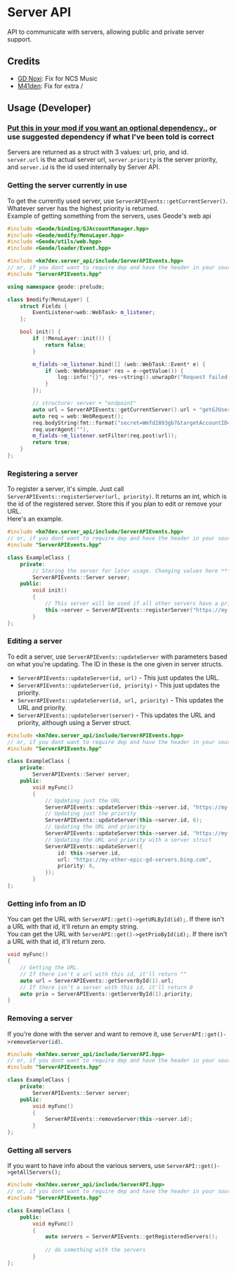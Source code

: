 # Server API
API to communicate with servers, allowing public and private server support.

## Credits
- [GD Noxi](https://www.youtube.com/channel/UCdZjMv0DCgkFQz_lklsYYJw): Fix for NCS Music
- [M41den](https://github.com/m41denx): Fix for extra /

## Usage (Developer)
### [Put this in your mod if you want an optional dependency.](https://github.com/Kingminer7/server-api/edit/main/include/ServerAPIEvents.hpp), or use suggested dependency if what I've been told is correct
Servers are returned as a struct with 3 values: url, prio, and id.<br/>
`server.url` is the actual server url, `server.priority` is the server priority, and `server.id` is the id used internally by Server API.<br/>
### Getting the server currently in use
To get the currently used server, use `ServerAPIEvents::getCurrentServer()`. Whatever server has the highest priority is returned.<br/>
Example of getting something from the servers, uses Geode's web api
```c++
#include <Geode/binding/GJAccountManager.hpp>
#include <Geode/modify/MenuLayer.hpp>
#include <Geode/utils/web.hpp>
#include <Geode/loader/Event.hpp>

#include <km7dev.server_api/include/ServerAPIEvents.hpp>
// or, if you dont want to require dep and have the header in your source
#include "ServerAPIEvents.hpp"

using namespace geode::prelude;

class $modify(MenuLayer) {
    struct Fields {
        EventListener<web::WebTask> m_listener;
    };

    bool init() {
        if (!MenuLayer::init()) {
            return false;
        }

        m_fields->m_listener.bind([] (web::WebTask::Event* e) {
            if (web::WebResponse* res = e->getValue()) {
                log::info("{}", res->string().unwrapOr("Request failed."));
            }
        });

        // structure: server + "endpoint"
        auto url = ServerAPIEvents::getCurrentServer().url + "getGJUserInfo20.php";
        auto req = web::WebRequest();
        req.bodyString(fmt::format("secret=Wmfd2893gb7&targetAccountID={}", GJAccountManager::get()->m_accountID));
        req.userAgent(""),
        m_fields->m_listener.setFilter(req.post(url));
        return true;
    }
};
```
### Registering a server
To register a server, it's simple. Just call `ServerAPIEvents::registerServer(url, priority)`. It returns an int, which is the id of the registered server. Store this if you plan to edit or remove your URL.</br>
Here's an example.
```c++
#include <km7dev.server_api/include/ServerAPIEvents.hpp>
// or, if you dont want to require dep and have the header in your source
#include "ServerAPIEvents.hpp"

class ExampleClass {
    private:
        // Storing the server for later usage. Changing values here ***does not*** update values in Server API unles you use updateServer (documented below)
        ServerAPIEvents::Server server;
    public: 
        void init()
        {
            // This server will be used if all other servers have a priority less than 10.
            this->server = ServerAPIEvents::registerServer("https://my-epic-gd-servers.google.com", 10);
        }
};
```
### Editing a server
To edit a server, use `ServerAPIEvents::updateServer` with parameters based on what you're updating. The ID in these is the one given in server structs.
- `ServerAPIEvents::updateServer(id, url)` - This just updates the URL.
- `ServerAPIEvents::updateServer(id, priority)` - This just updates the priority. 
- `ServerAPIEvents::updateServer(id, url, priority)` - This updates the URL and priority.
- `ServerAPIEvents::updateServer(server)` - This updates the URL and priority, although using a Server struct.
```c++
#include <km7dev.server_api/include/ServerAPIEvents.hpp>
// or, if you dont want to require dep and have the header in your source
#include "ServerAPIEvents.hpp"

class ExampleClass {
    private:
        ServerAPIEvents::Server server;
    public: 
        void myFunc()
        {
            // Updating just the URL
            ServerAPIEvents::updateServer(this->server.id, "https://my-other-epic-servers.bing.com");
            // Updating just the priority
            ServerAPIEvents::updateServer(this->server.id, 6);
            // Updating the URL and priority
            ServerAPIEvents::updateServer(this->server.id, "https://my-other-epic-gd-servers.bing.com", 10);
            // Updating the URL and priority with a server struct
            ServerAPIEvents::updateServer({
                id: this->server.id,
                url: "https://my-other-epic-gd-servers.bing.com",
                priority: 6,
            });
        }
};
```
### Getting info from an ID
You can get the URL with `ServerAPI::get()->getURLById(id);`. If there isn't a URL with that id, it'll return an empty string.<br>
You can get the URL with `ServerAPI::get()->getPrioById(id);`. If there isn't a URL with that id, it'll return zero.
```c++
void myFunc()
{
    // Getting the URL.
    // If there isn't a url with this id, it'll return ""
    auto url = ServerAPIEvents::getServerById(1).url;
    // If there isn't a server with this id, it'll return 0
    auto prio = ServerAPIEvents::getServerById(1).priority;
}
```
### Removing a server
If you're done with the server and want to remove it, use `ServerAPI::get()->removeServer(id)`.
```c++
#include <km7dev.server_api/include/ServerAPI.hpp>
// or, if you dont want to require dep and have the header in your source
#include "ServerAPIEvents.hpp"

class ExampleClass {
    private:
        ServerAPIEvents::Server server;
    public: 
        void myFunc()
        {
            ServerAPIEvents::removeServer(this->server.id);
        }
};
```
### Getting all servers
If you want to have info about the various servers, use `ServerAPI::get()->getAllServers();`
```c++
#include <km7dev.server_api/include/ServerAPI.hpp>
// or, if you dont want to require dep and have the header in your source
#include "ServerAPIEvents.hpp"

class ExampleClass {
    public: 
        void myFunc()
        {
            auto servers = ServerAPIEvents::getRegisteredServers();
            
            // do something with the servers
        }
};
```
